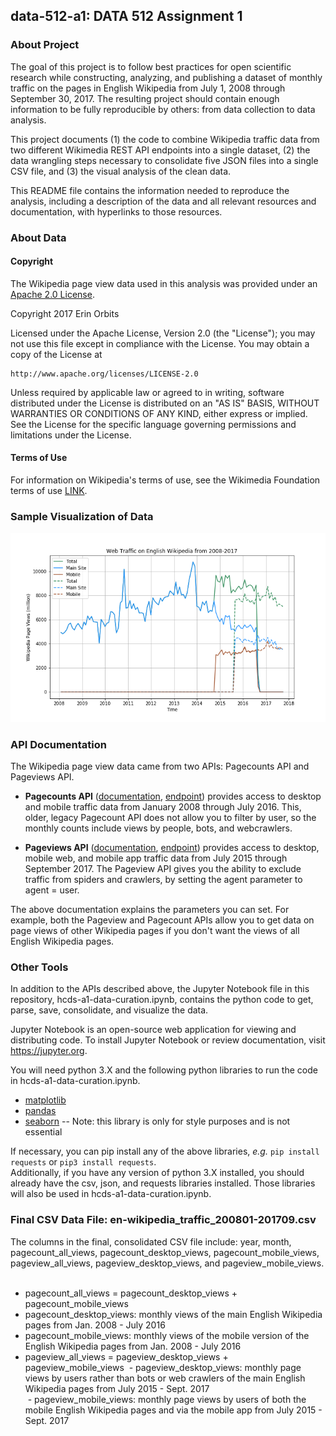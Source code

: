 ## data-512-a1: DATA 512 Assignment 1

### __About Project__  

  The goal of this project is to follow best practices for open scientific research while constructing, analyzing, and publishing a dataset of monthly traffic on the pages in English Wikipedia from July 1, 2008 through September 30, 2017. The resulting project should contain enough information to be fully reproducible by others: from data collection to data analysis.  

  This project documents (1) the code to combine Wikipedia traffic data from two different Wikimedia REST API endpoints into a single dataset, (2) the data wrangling steps necessary to consolidate five JSON files into a single CSV file, and (3) the visual analysis of the clean data.  

  This README file contains the information needed to reproduce the analysis, including a description of the data and all relevant resources and documentation, with hyperlinks to those resources.  
  
### __About Data__

#### Copyright

The Wikipedia page view data used in this analysis was provided under an [Apache 2.0 License](http://www.apache.org/licenses/LICENSE-2.0).
 
 Copyright 2017 Erin Orbits

Licensed under the Apache License, Version 2.0 (the "License");
you may not use this file except in compliance with the License.
You may obtain a copy of the License at

    http://www.apache.org/licenses/LICENSE-2.0

Unless required by applicable law or agreed to in writing, software
distributed under the License is distributed on an "AS IS" BASIS,
WITHOUT WARRANTIES OR CONDITIONS OF ANY KIND, either express or implied.
See the License for the specific language governing permissions and
limitations under the License.

#### Terms of Use
For information on Wikipedia's terms of use, see the Wikimedia Foundation terms of use [LINK](https://wikimediafoundation.org/wiki/Terms_of_Use/en). 

### Sample Visualization of Data
![alt text](https://raw.githubusercontent.com/orbitse/data-512-a1/master/WikipediaDataPlot_Std.png)

### __API Documentation__

The Wikipedia page view data came from two APIs: Pagecounts API and Pageviews API. 

 - __Pagecounts API__ ([documentation](https://wikitech.wikimedia.org/wiki/Analytics/AQS/Legacy_Pagecounts), [endpoint](https://wikimedia.org/api/rest_v1/#!/Pagecounts_data_(legacy)/get_metrics_legacy_pagecounts_aggregate_project_access_site_granularity_start_end)) provides access to desktop and mobile traffic data from January 2008 through July 2016. This, older, legacy Pagecount API does not allow you to filter by user, so the monthly counts include views by people, bots, and webcrawlers.  

 - __Pageviews API__ ([documentation](https://wikitech.wikimedia.org/wiki/Analytics/AQS/Pageviews), [endpoint](https://wikimedia.org/api/rest_v1/#!/Pageviews_data/get_metrics_pageviews_aggregate_project_access_agent_granularity_start_end)) provides access to desktop, mobile web, and mobile app traffic data from July 2015 through September 2017. The Pageview API gives you the ability to exclude traffic from spiders and crawlers, by setting the agent parameter to agent = user.  
 
The above documentation explains the parameters you can set. For example, both the Pageview and Pagecount APIs allow you to get data on page views of other Wikipedia pages if you don't want the views of all English Wikipedia pages.  
 
### __Other Tools__

In addition to the APIs described above, the Jupyter Notebook file in this repository, hcds-a1-data-curation.ipynb, contains the python code to get, parse, save, consolidate, and visualize the data.  

Jupyter Notebook is an open-source web application for viewing and distributing code. To install Jupyter Notebook or review documentation, visit https://jupyter.org.  

You will need python 3.X and the following python libraries to run the code in hcds-a1-data-curation.ipynb.  
  - [matplotlib](https://matplotlib.org)
  - [pandas](http://pandas.pydata.org)
  - [seaborn](http://seaborn.pydata.org) -- Note: this library is only for style purposes and is not essential
  
  If necessary, you can pip install any of the above libraries, _e.g._ `pip install requests` or `pip3 install requests`.  
  Additionally, if you have any version of python 3.X installed, you should already have the csv, json, and requests libraries installed. Those libraries will also be used in hcds-a1-data-curation.ipynb. 

### Final CSV Data File: en-wikipedia_traffic_200801-201709.csv  

The columns in the final, consolidated CSV file include: year, month, pagecount_all_views, pagecount_desktop_views, pagecount_mobile_views, pageview_all_views, pageview_desktop_views, and pageview_mobile_views.  

  - pagecount_all_views = pagecount_desktop_views + pagecount_mobile_views
  - pagecount_desktop_views: monthly views of the main English Wikipedia pages from Jan. 2008 - July 2016
  - pagecount_mobile_views: monthly views of the mobile version of the English Wikipedia pages from Jan. 2008 - July 2016
  - pageview_all_views = pageview_desktop_views + pageview_mobile_views
  - pageview_desktop_views: monthly page views by users rather than bots or web crawlers of the main English Wikipedia pages from July 2015 - Sept. 2017  
  - pageview_mobile_views: monthly page views by users of both the mobile English Wikipedia pages and via the mobile app from July 2015 - Sept. 2017
